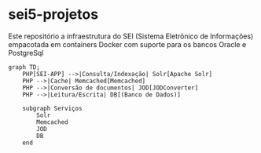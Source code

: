 # sei5-projetos

Este repositório a infraestrutura do SEI (Sistema Eletrônico de Informações) empacotada em containers Docker com suporte para os bancos Oracle e PostgreSql

```mermaid
graph TD;
    PHP[SEI-APP] -->|Consulta/Indexação| Solr[Apache Solr]
    PHP -->|Cache| Memcached[Memcached]
    PHP -->|Conversão de documentos| JOD[JODConverter]
    PHP -->|Leitura/Escrita| DB[(Banco de Dados)]
    
    subgraph Serviços
        Solr
        Memcached
        JOD
        DB
    end
```